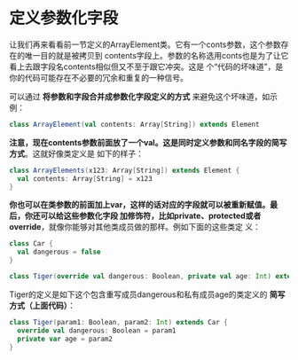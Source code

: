 定义参数化字段
===================================================================================
让我们再来看看前一节定义的ArrayElement类。它有一个conts参数，这个参数存在的唯一目的就是被拷贝到
contents字段上。参数的名称选用conts也是为了让它看上去跟字段名contents相似但又不至于跟它冲突。这是
个“代码的坏味道”，是你的代码可能存在不必要的冗余和重复的一种信号。

可以通过 **将参数和字段合并成参数化字段定义的方式** 来避免这个坏味道，如示例：
```scala
class ArrayElement(val contents: Array[String]) extends Element
```
**注意，现在contents参数前面放了一个val。这是同时定义参数和同名字段的简写方式**。这就好像类定义是
如下的样子：
```scala
class ArrayElements(x123: Array[String]) extends Element {
  val contents: Array[String] = x123
}
```
**你也可以在类参数的前面加上var，这样的话对应的字段就可以被重新赋值。最后，你还可以给这些参数化字段
加修饰符，比如private、protected或者override**，就像你能够对其他类成员做的那样。例如下面的这些类定
义：
```scala
class Car {
  val dangerous = false
}

class Tiger(override val dangerous: Boolean, private val age: Int) extends Car
```
Tiger的定义是如下这个包含重写成员dangerous和私有成员age的类定义的 **简写方式（上面代码）**：
```scala
class Tiger(param1: Boolean, param2: Int) extends Car {
  override val dangerous: Boolean = param1
  private var age = param2
}
```
